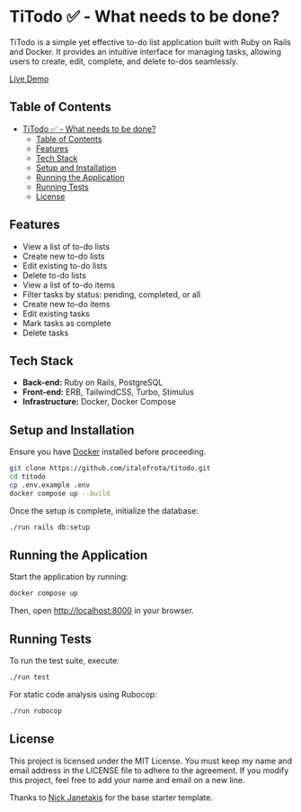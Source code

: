 # TiTodo ✅ -  What needs to be done?

TiTodo is a simple yet effective to-do list application built with Ruby on Rails and Docker. It provides an intuitive interface for managing tasks, allowing users to create, edit, complete, and delete to-dos seamlessly.

[Live Demo](https://titodo.onrender.com)

## Table of Contents

- [TiTodo ✅ -  What needs to be done?](#titodo-----what-needs-to-be-done)
  - [Table of Contents](#table-of-contents)
  - [Features](#features)
  - [Tech Stack](#tech-stack)
  - [Setup and Installation](#setup-and-installation)
  - [Running the Application](#running-the-application)
  - [Running Tests](#running-tests)
  - [License](#license)

## Features

- View a list of to-do lists
- Create new to-do lists
- Edit existing to-do lists
- Delete to-do lists
- View a list of to-do items
- Filter tasks by status: pending, completed, or all
- Create new to-do items
- Edit existing tasks
- Mark tasks as complete
- Delete tasks

## Tech Stack

- **Back-end:** Ruby on Rails, PostgreSQL
- **Front-end:** ERB, TailwindCSS, Turbo, Stimulus
- **Infrastructure:** Docker, Docker Compose

## Setup and Installation

Ensure you have [Docker](https://docs.docker.com/get-docker/) installed before proceeding.

```sh
git clone https://github.com/italofrota/titodo.git
cd titodo
cp .env.example .env
docker compose up --build
```

Once the setup is complete, initialize the database:

```sh
./run rails db:setup
```

## Running the Application

Start the application by running:

```sh
docker compose up
```

Then, open [http://localhost:8000](http://localhost:8000) in your browser.

## Running Tests

To run the test suite, execute:

```sh
./run test
```

For static code analysis using Rubocop:

```sh
./run rubocop
```

## License

This project is licensed under the MIT License. You must keep my name and email address in the LICENSE file to adhere to the agreement. If you modify this project, feel free to add your name and email on a new line.

Thanks to [Nick Janetakis](https://nickjanetakis.com) for the base starter template.

